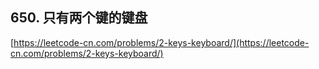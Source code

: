 **650. 只有两个键的键盘**  
---
[https://leetcode-cn.com/problems/2-keys-keyboard/](https://leetcode-cn.com/problems/2-keys-keyboard/)  
